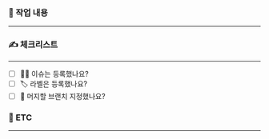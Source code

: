 ### 🐹 작업 내용

---

<!-- 아래에 작업 내용 적어주세요 -->

### ✍ 체크리스트

---

<!-- 확인하고 체크해주세요 -->

- [ ] 💁‍♀️ 이슈는 등록했나요?
- [ ] 🏷️ 라벨은 등록했나요?
- [ ] 🔀 머지할 브랜치 지정했나요?

### 🍺 ETC

---

<!-- 아래에 관련 자료나 사진 캡처 올려주세요 -->
